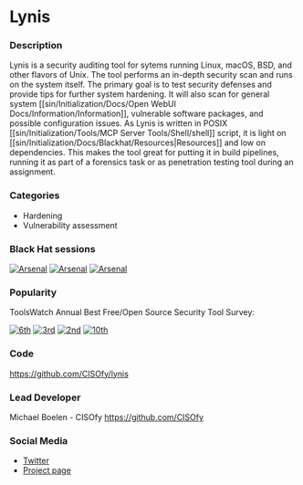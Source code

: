 # Lynis

### Description
Lynis is a security auditing tool for sytems running Linux, macOS, BSD, and other flavors of Unix. The tool performs an in-depth security scan and runs on the system itself. The primary goal is to test security defenses and provide tips for further system hardening. It will also scan for general system [[sin/Initialization/Docs/Open WebUI Docs/Information/Information]], vulnerable software packages, and possible configuration issues. As Lynis is written in POSIX [[sin/Initialization/Tools/MCP Server Tools/Shell/shell]] script, it is light on [[sin/Initialization/Docs/Blackhat/Resources|Resources]] and low on dependencies. This makes the tool great for putting it in build pipelines, running it as part of a forensics task or as penetration testing tool during an assignment.

### Categories
* Hardening
* Vulnerability assessment

### Black Hat sessions
[![Arsenal](https://rawgit.com/toolswatch/badges/master/arsenal/europe/2014.svg)](https://www.toolswatch.org/2014/09/lineup-for-the-blackhat-arsenal-europe-2014/)
[![Arsenal](https://rawgit.com/toolswatch/badges/master/arsenal/usa/2015.svg)](https://www.toolswatch.org/2015/06/black-hat-arsenal-usa-2015-speakers-lineup/)
[![Arsenal](https://rawgit.com/toolswatch/badges/master/arsenal/europe/2016.svg)](http://www.toolswatch.org/2016/09/the-black-hat-arsenal-europe-2016-line-up/)
 
### Popularity

ToolsWatch Annual Best Free/Open Source Security Tool Survey:

[![6th](https://www.toolswatch.org/badges/toptools/2013.svg)](https://www.toolswatch.org/2013/12/2013-top-security-tools-as-voted-by-toolswatch-org-readers)
[![3rd](https://www.toolswatch.org/badges/toptools/2014.svg)](https://www.toolswatch.org/2015/01/2014-top-security-tools-as-voted-by-toolswatch-org-readers)
[![2nd](https://www.toolswatch.org/badges/toptools/2015.svg)](https://www.toolswatch.org/2016/02/2015-top-security-tools-as-voted-by-toolswatch-org-readers)
[![10th](https://www.toolswatch.org/badges/toptools/2016.svg)](https://www.toolswatch.org/2017/02/2016-top-security-tools-as-voted-by-toolswatch-org-readers)

### Code 
https://github.com/CISOfy/lynis

### Lead Developer
 Michael Boelen - CISOfy https://github.com/CISOfy

### Social Media 
* [Twitter](https://twitter.com/mboelen)
* [Project page](https://cisofy.com/lynis/) 
